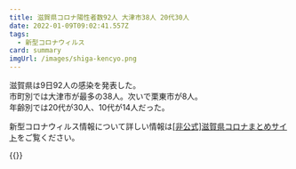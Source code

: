 ```yaml
---
title: 滋賀県コロナ陽性者数92人 大津市38人 20代30人
date: 2022-01-09T09:02:41.557Z
tags:
  - 新型コロナウィルス
card: summary
imgUrl: /images/shiga-kencyo.png
---
```

滋賀県は9日92人の感染を発表した。  
市町別では大津市が最多の38人。次いで栗東市が8人。  
年齢別では20代が30人、10代が14人だった。

新型コロナウィルス情報について詳しい情報は[[非公式]滋賀県コロナまとめサイト](https://stopcovid19-shiga.jp)をご覧ください。

{{<covmes>}}